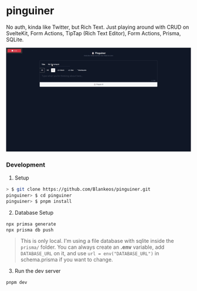 # pinguiner

No auth, kinda like Twitter, but Rich Text. Just playing around with CRUD on
SvelteKit, Form Actions, TipTap (Rich Text Editor), Form Actions, Prisma, SQLite.

![demo](./demo.gif)

### Development

1. Setup

```sh
> $ git clone https://github.com/Blankeos/pinguiner.git
pinguiner> $ cd pinguiner
pinguiner> $ pnpm install
```

2. Database Setup

```
npx primsa generate
npx prisma db push
```

> This is only local. I'm using a file database with sqlite inside the `prisma/`
> folder. You can always create an **.env** variable, add `DATABASE_URL` on it,
> and use `url = env("DATABASE_URL")` in schema.prisma if you want to change.

3. Run the dev server

```
pnpm dev
```

<!--
# create-svelte

Everything you need to build a Svelte project, powered by [`create-svelte`](https://github.com/sveltejs/kit/tree/master/packages/create-svelte).

## Creating a project

If you're seeing this, you've probably already done this step. Congrats!

```bash
# create a new project in the current directory
npm create svelte@latest

# create a new project in my-app
npm create svelte@latest my-app
```

## Developing

Once you've created a project and installed dependencies with `npm install` (or `pnpm install` or `yarn`), start a development server:

```bash
npm run dev

# or start the server and open the app in a new browser tab
npm run dev -- --open
```

## Building

To create a production version of your app:

```bash
npm run build
```

You can preview the production build with `npm run preview`.

> To deploy your app, you may need to install an [adapter](https://kit.svelte.dev/docs/adapters) for your target environment. -->
